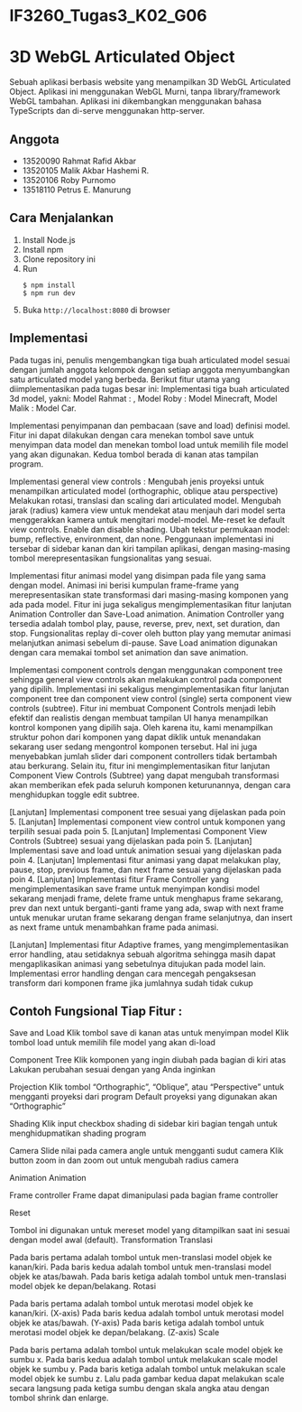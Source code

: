 # IF3260_Tugas3_K02_G06

# 3D WebGL Articulated Object

Sebuah aplikasi berbasis website yang menampilkan 3D WebGL Articulated Object. Aplikasi ini menggunakan WebGL Murni, tanpa library/framework WebGL tambahan. Aplikasi ini dikembangkan menggunakan bahasa TypeScripts dan di-serve menggunakan http-server.

## Anggota

- 13520090 Rahmat Rafid Akbar
- 13520105 Malik Akbar Hashemi R.
- 13520106 Roby Purnomo
- 13518110 Petrus E. Manurung

## Cara Menjalankan

1. Install Node.js
2. Install npm
3. Clone repository ini
4. Run
   ```
   $ npm install
   $ npm run dev
   ```
5. Buka `http://localhost:8080` di browser

## Implementasi
Pada tugas ini, penulis mengembangkan tiga buah articulated model sesuai dengan jumlah anggota kelompok dengan setiap anggota menyumbangkan satu articulated model yang berbeda. Berikut fitur utama yang diimplementasikan pada tugas besar ini:
Implementasi tiga buah articulated 3d model, yakni:
Model Rahmat : ,
Model Roby : Model Minecraft,
Model Malik : Model Car.
	
Implementasi penyimpanan dan pembacaan (save and load) definisi model. 
Fitur ini dapat dilakukan dengan cara menekan tombol save untuk menyimpan data model dan menekan tombol load untuk memilih file model yang akan digunakan. Kedua tombol berada di kanan atas tampilan program.

Implementasi general view controls : 
Mengubah jenis proyeksi untuk menampilkan articulated model (orthographic, oblique atau perspective)
Melakukan rotasi, translasi dan scaling dari articulated model.
Mengubah jarak (radius) kamera view untuk mendekat atau menjauh dari model serta menggerakkan kamera untuk mengitari model-model.
Me-reset ke default view controls.
Enable dan disable shading.
Ubah tekstur permukaan model: bump, reflective, environment, dan none.
Penggunaan implementasi ini tersebar di sidebar kanan dan kiri tampilan aplikasi, dengan masing-masing tombol merepresentasikan fungsionalitas yang sesuai.

Implementasi fitur animasi model yang disimpan pada file yang sama dengan model. Animasi ini berisi kumpulan frame-frame yang merepresentasikan state transformasi dari masing-masing komponen yang ada pada model. Fitur ini juga sekaligus mengimplementasikan fitur lanjutan Animation Controller dan Save-Load animation. Animation Controller yang tersedia adalah tombol play, pause, reverse, prev, next, set duration, dan stop. Fungsionalitas replay di-cover oleh button play yang memutar animasi melanjutkan animasi sebelum di-pause. Save Load animation digunakan dengan cara memakai tombol set animation dan save animation.

Implementasi component controls dengan menggunakan component tree sehingga general view controls akan melakukan control pada component yang dipilih. Implementasi ini sekaligus mengimplementasikan fitur lanjutan component tree dan component view control (single) serta component view controls (subtree). Fitur ini membuat Component Controls menjadi lebih efektif dan realistis dengan membuat tampilan UI hanya menampilkan kontrol komponen yang dipilih saja. Oleh karena itu, kami menampilkan struktur pohon dari komponen yang dapat diklik untuk menandakan sekarang user sedang mengontrol komponen tersebut. Hal ini juga menyebabkan jumlah slider dari component controllers tidak bertambah atau berkurang. Selain itu, fitur ini mengimplementasikan fitur lanjutan Component View Controls (Subtree) yang dapat mengubah transformasi akan memberikan efek pada seluruh komponen keturunannya, dengan cara menghidupkan toggle edit subtree.

[Lanjutan] Implementasi component tree sesuai yang dijelaskan pada poin 5.
[Lanjutan] Implementasi component view control untuk komponen yang terpilih sesuai pada poin 5.
[Lanjutan] Implementasi Component View Controls (Subtree) sesuai yang dijelaskan pada poin 5.
[Lanjutan] Implementasi save and load untuk animation sesuai yang dijelaskan pada poin 4.
[Lanjutan] Implementasi fitur animasi yang dapat melakukan play, pause, stop, previous frame, dan next frame sesuai yang dijelaskan pada poin 4.
[Lanjutan] Implementasi fitur Frame Controller yang mengimplementasikan save frame untuk menyimpan kondisi model sekarang menjadi frame, delete frame untuk menghapus frame sekarang, prev dan next untuk berganti-ganti frame yang ada, swap with next frame untuk menukar urutan frame sekarang dengan frame selanjutnya, dan insert as next frame untuk menambahkan frame pada animasi.

[Lanjutan] Implementasi fitur Adaptive frames, yang mengimplementasikan error handling, atau setidaknya sebuah algoritma sehingga masih dapat mengaplikasikan animasi yang sebetulnya ditujukan pada model lain. Implementasi error handling dengan cara mencegah pengaksesan transform dari komponen frame jika jumlahnya sudah tidak cukup

## Contoh Fungsional Tiap Fitur : 

Save and Load
Klik tombol save di kanan atas untuk menyimpan model
Klik tombol load untuk memilih file model yang akan di-load

Component Tree
Klik komponen yang ingin diubah pada bagian di kiri atas
Lakukan perubahan sesuai dengan yang Anda inginkan

Projection
Klik tombol “Orthographic”, “Oblique”, atau “Perspective” untuk mengganti proyeksi dari program
Default proyeksi yang digunakan akan “Orthographic”

Shading
Klik input checkbox shading di sidebar kiri bagian tengah untuk menghidupmatikan shading program

Camera
Slide nilai pada camera angle untuk mengganti sudut camera
Klik button zoom in dan zoom out untuk mengubah radius camera

Animation
Animation




Frame controller
Frame dapat dimanipulasi pada bagian frame controller

Reset

Tombol ini digunakan untuk mereset model yang ditampilkan saat ini sesuai dengan model awal (default).
Transformation
Translasi

Pada baris pertama adalah tombol untuk men-translasi model objek ke kanan/kiri.
Pada baris kedua adalah tombol untuk men-translasi model objek ke atas/bawah.
Pada baris ketiga adalah tombol untuk men-translasi model objek ke depan/belakang.
Rotasi

Pada baris pertama adalah tombol untuk merotasi model objek ke kanan/kiri. (X-axis)
Pada baris kedua adalah tombol untuk merotasi model objek ke atas/bawah. (Y-axis)
Pada baris ketiga adalah tombol untuk merotasi model objek ke depan/belakang. (Z-axis)
Scale


Pada baris pertama adalah tombol untuk melakukan scale model objek ke sumbu x.
Pada baris kedua adalah tombol untuk melakukan scale model objek ke sumbu y.
Pada baris ketiga adalah tombol untuk melakukan scale model objek ke sumbu z.
Lalu pada gambar kedua dapat melakukan scale secara langsung pada ketiga sumbu dengan skala angka atau dengan tombol shrink dan enlarge.

